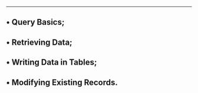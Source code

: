 -------------------------------------------------------------------
• Query Basics;
-------------------------------------------------------------------
• Retrieving Data;
-------------------------------------------------------------------
• Writing Data in Tables;
-------------------------------------------------------------------
• Modifying Existing Records.
-------------------------------------------------------------------
